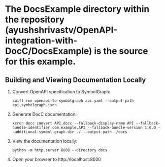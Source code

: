 # The DocsExample directory within the repository (ayushshrivastv/OpenAPI-integration-with-DocC/DocsExample) is the source for this example.

## Building and Viewing Documentation Locally

1. Convert OpenAPI specification to SymbolGraph:
   ```
   swift run openapi-to-symbolgraph api.yaml --output-path api.symbolgraph.json
   ```

2. Generate DocC documentation:
   ```
   xcrun docc convert API.docc --fallback-display-name API --fallback-bundle-identifier com.example.API --fallback-bundle-version 1.0.0 --additional-symbol-graph-dir ./ --output-path ./docs
   ```

3. View the documentation locally:
   ```
   python -m http.server 8000 --directory docs
   ```

4. Open your browser to http://localhost:8000
